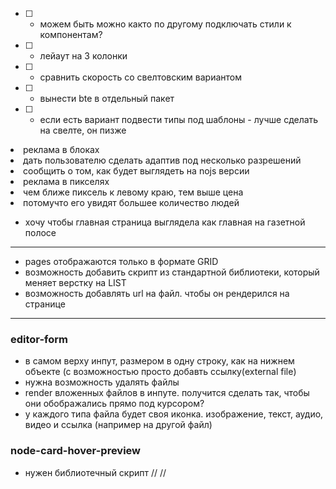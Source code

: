- [ ] - можем быть можно както по другому подключать стили к компонентам?
- [ ] - лейаут на 3 колонки
- [ ] - сравнить скорость со свелтовским вариантом
- [ ] - вынести bte в отдельный пакет
- [ ] - если есть вариант подвести типы под шаблоны - лучше сделать на свелте, он пизже

<li>реклама в блоках</li>
<li>дать пользователю сделать адаптив под несколько разрешений</li>
<li>сообщить о том, как будет выглядеть на nojs версии</li>

<li>реклама в пикселях</li>
<li>чем ближе пиксель к левому краю, тем выше цена</li>
<li>потомучто его увидят большее количество людей</li>

- хочу чтобы главная страница выглядела как главная на газетной полосе

---

- pages отображаются только в формате GRID
- возможность добавить скрипт из стандартной библиотеки, который меняет верстку на LIST
- возможность добавлять url на файл. чтобы он рендерился на странице

---

### editor-form

- в самом верху инпут, размером в одну строку, как на нижнем объекте (с возможностью просто добавть ссылку(external file)
- нужна возможность удалять файлы
- render вложенных файлов в инпуте. получится сделать так, чтобы они обображались прямо под курсором?
- у каждого типа файла будет своя иконка. изображениe, текст, аудио, видео и ссылка (например на другой файл)

### node-card-hover-preview

- нужен библиотечный скрипт
  // <!-- TODO как отображать хавер, чтобы он читался? Не всплывающее окно, а, кажется -->
  // <!-- это называется POP-UP, размером в 2 колонки -->
